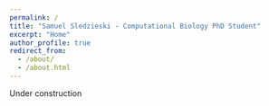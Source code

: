 ```yaml
---
permalink: /
title: "Samuel Sledzieski - Computational Biology PhD Student"
excerpt: "Home"
author_profile: true
redirect_from: 
  - /about/
  - /about.html
---
```


Under construction